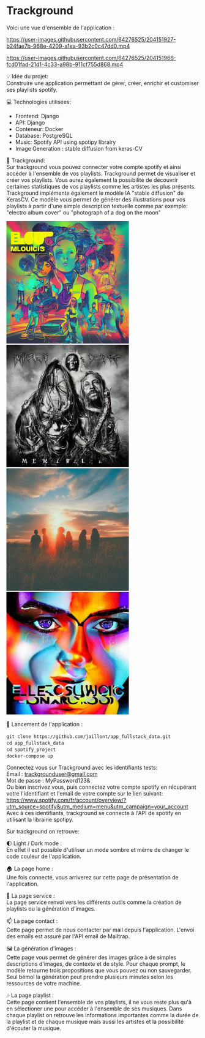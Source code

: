 # Trackground  


Voici une vue d'ensemble de l'application :   



https://user-images.githubusercontent.com/64276525/204151927-b24fae7b-968e-4209-a1ea-93b2c0c47dd0.mp4  




https://user-images.githubusercontent.com/64276525/204151966-fcd01fad-21d1-4c33-a98b-911cf755d868.mp4  



:bulb: Idée du projet:  
Construire une application permettant de gérer, créer, enrichir et customiser ses playlists spotify.

 :computer: Technologies utilisées:
  - Frontend: Django
  - API: Django
  - Conteneur: Docker
  - Database: PostgreSQL
  - Music: Spotify API using spotipy librairy
  - Image Generation : stable diffusion from keras-CV
  

:musical_note: Trackground:  
Sur trackground vous pouvez connecter votre compte spotify et ainsi accéder à l'ensemble de vos playlists.
Trackground permet de visualiser et créer vos playlists. Vous aurez également la possibilité de découvrir certaines statistiques de vos playlists comme les artistes les plus présents. Trackground implémente également le modèle IA "stable diffusion" de KerasCV. Ce modèle vous permet de générer des illustrations pour vos playlists à partir d'une simple description textuelle comme par exemple: "electro album cover" ou "photograph of a dog on the moon" 
<p>
     <img src="https://github.com/jaillont/app_fullstack_data/blob/main/images/electro.png" width="320" height="320" />
     <img src="https://github.com/jaillont/app_fullstack_data/blob/main/images/metal.png" width="320" height="320" />
     <img src="https://github.com/jaillont/app_fullstack_data/blob/main/images/sunset.png" width="320" height="320" />
     <img src="https://github.com/jaillont/app_fullstack_data/blob/main/images/house.jpg" width="320" height="320" />

</p>

:nut_and_bolt: Lancement de l'application :  


`git clone https://github.com/jaillont/app_fullstack_data.git`  
`cd app_fullstack_data`  
`cd spotify_project`  
`docker-compose up`  

Connectez vous sur Trackground avec les identifiants tests:  
Email : trackgrounduser@gmail.com  
Mot de passe : MyPassword123&  
Ou bien inscrivez vous, puis connectez votre compte spotify en récupérant votre l'identifiant et l'email de votre compte sur le lien suivant:  
https://www.spotify.com/fr/account/overview/?utm_source=spotify&utm_medium=menu&utm_campaign=your_account  
Avec à ces identifiants, trackground se connecte à l'API de spotify en utilisant la librairie spotipy.  

Sur trackground on retrouve:  

🌓 Light / Dark mode :  
En effet il est possible d'utiliser un mode sombre et même de changer le code couleur de l'application.  

🏠 La page home :  
Une fois connecté, vous arriverez sur cette page de présentation de l'application.  

📂 La page service :  
La page service renvoi vers les différents outils comme la création de playlists ou la génération d'images.  

📫 La page contact :  
Cette page permet de nous contacter par mail depuis l'application. L'envoi des emails est assuré par l'API email de Mailtrap.  

🖼️ La génération d'images :  
Cette page vous permet de générer des images grâce à de simples descriptions d'images, de contexte et de style. Pour chaque prompt, le modèle retourne trois propositions que vous pouvez ou non sauvegarder. Seul bémol la génération peut prendre plusieurs minutes selon les ressources de votre machine.  

🎶 La page playlist :  
Cette page contient l'ensemble de vos playlists, il ne vous reste plus qu'à en sélectioner une pour accéder à l'ensemble de ses musiques. Dans chaque playlist on retrouve les informations importantes comme la durée de la playlist et de chaque musique mais aussi les artistes et la possibilité d'écouter la musique.  





